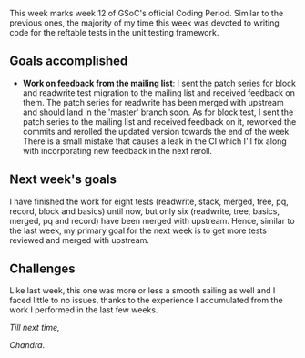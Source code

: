 This week marks week 12 of GSoC's official Coding Period. Similar to the previous ones, the majority of my time this week was devoted to writing code for the reftable tests in the unit testing framework.

## Goals accomplished
- **Work on feedback from the mailing list**: I sent the patch series for block and readwrite test migration to the mailing list and received feedback on them. The patch series for readwrite has been merged with upstream and should land in the 'master' branch soon. As for block test, I sent the patch series to the mailing list and received feedback on it, reworked the commits and rerolled the updated version towards the end of the week. There is a small mistake that causes a leak in the CI which I'll fix along with incorporating new feedback in the next reroll.

## Next week's goals
I have finished the work for eight tests (readwrite, stack, merged, tree, pq, record, block and basics) until now, but only six (readwrite, tree, basics, merged, pq and record) have been merged with upstream. Hence, similar to the last week, my primary goal for the next week is to get more tests reviewed and merged with upstream.

## Challenges
Like last week, this one was more or less a smooth sailing as well and I faced little to no issues, thanks to the experience I accumulated from the work I performed in the last few weeks.

_Till next time,_

_Chandra_.
